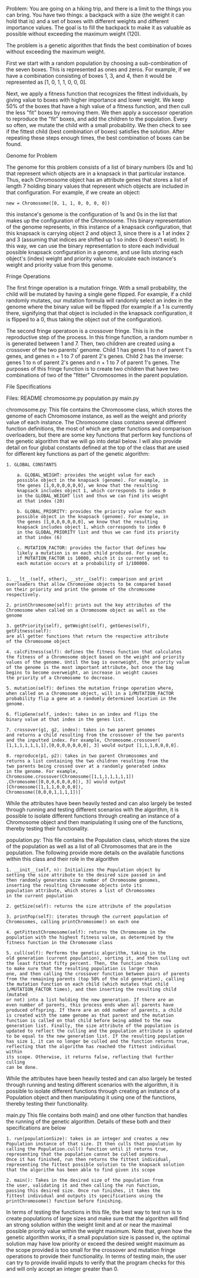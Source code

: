 Problem:
You are going on a hiking trip, and there is a limit to the things you can bring. You have two things: a backpack with a size (the weight it can hold that is) and a set of boxes with different weights and different importance values. The goal is to fill the backpack to make it as valuable as possible without exceeding the maximum weight (120). 

The problem is a genetic algorithm that finds the best combination
of boxes without exceeding the maximum weight.

First we start with a random population by choosing a sub-combination
of the seven boxes. This is represented as ones and zeros. For example,
if we have a combination consisting of boxes 1, 3, and 4, then it would
be represented as [1, 0, 1, 1, 0, 0, 0].

Next, we apply a fitness function that recognizes the fittest individuals,
by giving value to boxes with higher importance and lower weight. We keep
50% of the boxes that have a high value of a fitness function, and then
cull the less "fit" boxes by removing them. We then apply a successor 
operation to reproduce the "fit" boxes, and add the children to the population. 
Every so often, we mutate the child with a small probability. We then check to 
see if the fittest child (best combination of boxes) satisfies the solution.
After repeating these steps enough times, the best combination of boxes can 
be found.



Genome for Problem

The genome for this problem consists of a list of binary numbers (0s and 1s)
that represent which objects are in a knapsack in that particular instance. Thus,
each Chromosome object has an attribute genes that stores a list of length 7 holding
binary values that represent which objects are included in that configuration. For
example, if we create an object:

    new = Chromosome([0, 1, 1, 0, 0, 0, 0])
    
this instance's genome is the configuration of 1s and 0s in the list that makes up
the configuration of the Chromosome. This binary representation of the genome represents,
in this instance of a knapsack configuration, that this knapsack is carrying
object 2 and object 3, since there is a 1 at index 2 and 3 (assuming that indices are
shifted up 1 so index 0 doesn't exist). In this way, we can use the binary representation
to store each individual possible knapsack configuration in a genome, and use lists
storing each object's (index) weight and priority value to calculate each 
instance's weight and priority value from this genome. 



Fringe Operations

The first fringe operation is a mutation fringe. With a small probability,
the child will be mutated by having a single gene flipped. For example, if a 
child randomly mutates, our mutation formula will randomly select an index in the
genome where the binary value will be flipped (for example if a 1 is currently there, signifying
that that object is included in the knapsack configuration, it is flipped to a 0,
thus taking the object out of the configuration). 

The second fringe operatoon is a crossover fringe. This is in the
reproductive step of the process. In this fringe function, a random number n
is generated between 1 and 7. Then, two children are created using a crossover
of the two parents' genome. Child 1 has genes 1 to n of parent 1's genes, and
genes n + 1 to 7 of parent 2's genes. Child 2 has the inverse: genes 1 to n of
parent 2's genes and n + 1 to 7 of parent 1's genes. The purposes of this
fringe function is to create two children that have two combinations of
two of the "fitter" Chromosomes in the parent population.



File Specifications

Files:
README
chromosome.py
population.py
main.py

chromosome.py:
This file contains the Chromosome class,  which stores the genome of
each Chromosome instance, as well as the weight and priority value of
each instance. The Chromosome class contains several different function
definitions, the most of which are getter functions and comparison overloaders,
but there are some key functions that perform key functions of the
genetic algorithm that we will go into detail below. I will also provide detail
on four global constants defined at the top of the class that are used
for different key functions as part of the genetic algorithm:

    1. GLOBAL CONSTANTS
        
        a. GLOBAL_WEIGHT: provides the weight value for each
        possible object in the knapsack (genome). For example, in
        the genes [1,0,0,0,0,0,0], we know that the resulting
        knapsack includes object 1, which corresponds to index 0
        in the GLOBAL_WEIGHT list and thus we can find its weight
        at that index (20)
        
        b. GLOBAL_PRIORITY: provides the priority value for each
        possible object in the knapsack (genome). For example, in
        the genes [1,0,0,0,0,0,0], we know that the resulting
        knapsack includes object 1, which corresponds to index 0
        in the GLOBAL_PRIORITY list and thus we can find its priority
        at that index (6)
        
        c. MUTATION_FACTOR: provides the factor that defines how
        likely a mutation is on each child produced. For example,
        if MUTATION_FACTOR is 10000, which it is currently set to
        each mutation occurs at a probability of 1/100000. 


    1. __lt__(self, other), __str__(self): comparison and print
    overloaders that allow Chromosome objects to be compared based
    on their priority and print the genome of the chromosome
    respectively.
    
    2. printChromosome(self): prints out the key attributes of the
    Chromosome when called on a Chromosome object as well as the
    genome
    
    3. getPriority(self), getWeight(self), getGenes(self), getFitness(self):
    are all getter functions that return the respective attribute
    of the Chromosome object
    
    4. calcFitness(self): defines the fitness function that calculates
    the fitness of a Chromosome object based on the weight and priority
    values of the genome. Until the bag is overweight, the priority value
    of the genome is the most important attribute, but once the bag
    begins to become overweight, an increase in weight causes
    the priority of a Chromosome to decrease.
    
    5. mutation(self): defines the mutation fringe operation where,
    when called on a Chromosome object, will in a 1/MUTATION_FACTOR
    probability flip a gene at a randomly determined location in the
    genome.
    
    6. flipGene(self, index): takes in an index and flips the
    binary value at that index in the genes list.
    
    7. crossover(g1, g2, index): takes in two parent genomes
    and returns a child resulting from the crossover of the two parents 
    and the inputted index. For example, Chromosome.crossover(
    [1,1,1,1,1,1,1],[0,0,0,0,0,0,0], 3] would output [1,1,1,0,0,0,0].
    
    8. reproduce(p1, p2): takes in two parent Chromosomes and
    returns a list containing the two children resulting from the
    two parents being crossed over at a randomly generated index
    in the genome. For example, Chromosome.crossover(Chromosome([1,1,1,1,1,1,1])
    ,Chromosome([0,0,0,0,0,0,0]), 3] would output [Chromosome([1,1,1,0,0,0,0]), 
    Chromosome([0,0,0,1,1,1,1])]

    
While the attributes have been heavily tested and can also largely be tested
through running and testing different scenarios with the algorithm, it is possible to
isolate different functions through creating an instance of a Chromosome object
and then manipulating it using one of the functions, thereby testing their functionality.

population.py:
This file contains the Population class, which stores the size of
the population as well as a list of all Chromosomes that are in the population.
The following provide more details on the available functions within this class
and their role in the algorithm

    1. __init__(self, n): Initializes the Population object by 
    setting the size attribute to the desired size passed in and
    then randomly generates size number of Chromosome genomes,
    inserting the resulting Chromosome objects into its
    population attribute, which stores a list of Chromosomes
    in the current population
    
    2. getSize(self): returns the size attribute of the population
    
    3. printPop(self): iterates through the current population of
    Chromosomes, calling printChromosome() on each one
    
    4. getFittestChromosome(self): returns the Chromosome in the
    population with the highest fitness value, as determined by the
    fitness function in the Chromosome class
    
    5. cull(self): Performs the genetic algorithm, taking in the
    old generation (current population), sorting it, and then culling out 
    the least fittest fifty percent. Then, the function checks 
    to make sure that the resulting population is larger than
    one, and then calling the crossover function between pairs of parents
    from the remaining parents (top 50% of the old generation), calling
    the mutation function on each child (which mutates that child 
    1/MUTATION_FACTOR times), and then inserting the resulting child (mutated
    or not) into a list holding the new generation. If there are an 
    even number of parents, this process ends when all parents have 
    produced offspring. If there are an odd number of parents, a child
    is created with the same genome as that parent and the mutation
    function is called on that child before being added to the new
    generation list. Finally, the size attribute of the population is
    updated to reflect the culling and the population attribute is updated
    to be equal to the new generation list. If the resulting population
    has size 1, it can no longer be culled and the function returns true, 
    reflecting that the algorithm has reached the fittest individual within
    its scope. Otherwise, it returns false, reflecting that further culling
    can be done.
    
    
While the attributes have been heavily tested and can also largely be tested
through running and testing different scenarios with the algorithm, it is possible to
isolate different functions through creating an instance of a Population object
and then manipulating it using one of the functions, thereby testing their functionality.

main.py
This file contains both main() and one other function that handles
the running of the genetic algorithm. Details of these both and their
specifications are below

    1. run(populationSize): takes in an integer and creates a new
    Population instance of that size. It then culls that population by
    calling the Population.cull() function until it returns true,
    representing that the population cannot be culled anymore.
    Once it has finished, run then returns the fittest individual,
    representing the fittest possible solution to the knapsack solution
    that the algorithm has been able to find given its scope
    
    2. main(): Takes in the desired size of the population from
    the user, validating it and then calling the run function,
    passing this desired size. Once run finishes, it takes the
    fittest individual and outputs its specifications using the
    printChromosome() function before finishing.
    
In terms of testing the functions in this file, the best way to 
test run is to create populations of large sizes and make sure that
the algorithm will find an strong solution within the weight limit
and at or near the maximal possible priority value within the weight
maximum. Note that, given how the genetic algorithm works, if a small
population size is passed in, the optimal solution may have low priority
or exceed the desired weight maximum as the scope provided is too small
for the crossover and mutation fringe operations to provide their 
functionality. In terms of testing main, the user can try to provide invalid
inputs to verify that the program checks for this and will only accept
an integer greater than 0.
